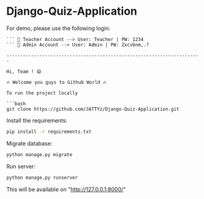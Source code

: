 # Django-Quiz-Application

For demo, please use the following login: 

``` 👾 Student Account --> User: Student | PW: 1234
``` 👾 Teacher Account --> User: Teacher | PW: 1234
``` 👾 Admin Account --> User: Admin | PW: Zxcvbnm,.?

-----------------------------------------------------------------------

Hi, Team ! 😄 

🔥 Welcome you guys to Github World 🔥

To run the project locally

```bash
git clone https://github.com/JATTYz/Django-Quiz-Application.git
```

Install the requirements:

```bash
pip install -r requirements.txt
```

Migrate database:

```bash
python manage.py migrate
```

Run server:

```bash
python manage.py runserver
```

This will be available on "http://127.0.0.1:8000/"


